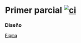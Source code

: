 # Primer parcial [![ci](https://github.com/GreedHub/unahur-construccion-interfaces/actions/workflows/parcial-1.yaml/badge.svg)](https://github.com/GreedHub/unahur-construccion-interfaces/actions/workflows/parcial-1.yaml)

### Diseño
[Figma](https://www.figma.com/file/NxIrFh6mAGtPpKSnKGwUFa/Untitled?type=design&node-id=3-43&mode=design&t=7aN5um1BILWuohuy-0)